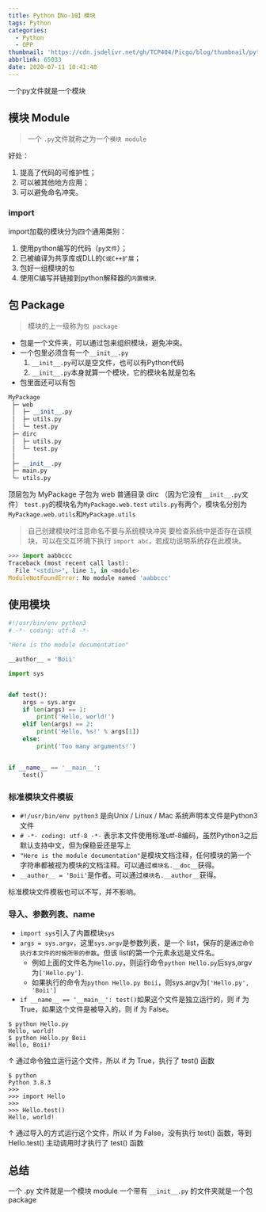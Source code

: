 ```yaml
---
title: Python【No-10】模块
tags: Python
categories:
  - Python
  - OPP
thumbnail: 'https://cdn.jsdelivr.net/gh/TCP404/Picgo/blog/thumbnail/python.png'
abbrlink: 65033
date: 2020-07-11 10:41:48
---
```


一个py文件就是一个模块

<!--more-->


## 模块 Module
> 一个 `.py`文件就称之为一个`模块 module`

好处：
1. 提高了代码的可维护性；
2. 可以被其他地方应用；
3. 可以避免命名冲突。

### import

import加载的模块分为四个通用类别：
1. 使用python编写的代码（`py文件`）；
2. 已被编译为共享库或DLL的`C或C++扩展`；
3. 包好一组模块的`包`
4. 使用C编写并链接到python解释器的`内置模块`.

## 包 Package
> 模块的上一级称为`包 package`

- 包是一个文件夹，可以通过包来组织模块，避免冲突。
- 一个包里必须含有一个`__init__.py`
    1. `__init__.py`可以是空文件，也可以有Python代码
    2. `__init__.py`本身就算一个模块，它的模块名就是包名
- 包里面还可以有包

```python
MyPackage
 ├─ web
 │  ├─ __init__.py
 │  ├─ utils.py
 │  └─ test.py
 ├─ dirc
 │  ├─ utils.py
 │  └─ test.py
 │
 ├─ __init__.py
 ├─ main.py
 └─ utils.py
```
顶层包为 MyPackage
子包为 web
普通目录 dirc （因为它没有`__init__.py`文件）
`test.py`的模块名为`MyPackage.web.test`
`utils.py`有两个，模块名分别为`MyPackage.web.utils`和`MyPackage.utils`

> 自己创建模块时注意命名不要与系统模块冲突
> 要检查系统中是否存在该模块，可以在交互环境下执行 `import abc`，若成功说明系统存在此模块。

```python
>>> import aabbccc
Traceback (most recent call last):
  File "<stdin>", line 1, in <module>
ModuleNotFoundError: No module named 'aabbccc'
```

## 使用模块

```python
#!/usr/bin/env python3
# -*- coding: utf-8 -*-

"Here is the module documentation"

__author__ = 'Boii'

import sys


def test():
    args = sys.argv
    if len(args) == 1:
        print('Hello, world!')
    elif len(args) == 2:
        print('Hello, %s!' % args[1])
    else:
        print('Too many arguments!')


if __name__ == '__main__':
    test()

```

### 标准模块文件模板
- `#!/usr/bin/env python3` 是向Unix / Linux / Mac 系统声明本文件是Python3文件
- `# -*- coding: utf-8 -*-` 表示本文件使用标准utf-8编码，虽然Python3之后默认支持中文，但为保稳妥还是写上
- ` "Here is the module documentation" `是模块文档注释，任何模块的第一个字符串都被视为模块的文档注释。可以通过`模块名.__doc__`获得。
- `__author__ = 'Boii'`是作者。可以通过`模块名.__author__`获得。

标准模块文件模板也可以不写，并不影响。

### 导入、参数列表、__name__
- `import sys`引入了内置模块`sys`
- `args = sys.argv`，这里`sys.argv`是参数列表，是一个 list，保存的是`通过命令执行本文件的时候所带的参数`。但该 list的第一个元素永远是文件名。
    - 例如上面的文件名为`Hello.py`，则运行命令`python Hello.py`后sys,argv为`['Hello.py']`.
    - 如果执行的命令为`python Hello.py Boii`，则sys.argv为`['Hello.py', 'Boii']`
- `if __name__ == '__main__': test()`如果这个文件是独立运行的，则 if 为 True，如果这个文件是被导入的，则 if 为 False。

```shell
$ python Hello.py
Hello, world!
$ python Hello.py Boii
Hello, Boii!
```
↑ 通过命令独立运行这个文件，所以 if 为 True，执行了 test() 函数

```shell
$ python
Python 3.8.3
>>>
>>> import Hello
>>>
>>> Hello.test()
Hello, world!
```
↑ 通过导入的方式运行这个文件，所以 if 为 False，没有执行 test() 函数，等到 Hello.test() 主动调用时才执行了 test() 函数


## 总结

一个 .py 文件就是一个模块 module
一个带有 `__init__.py` 的文件夹就是一个包 package